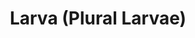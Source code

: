 ---
title: Larva (Plural Larvae)
layout: definition
brief: Second stage of the honey bee life cycle.
see_also: 
  - title: Egg
    file: egg
  - title: Honey
    file: honey 
---